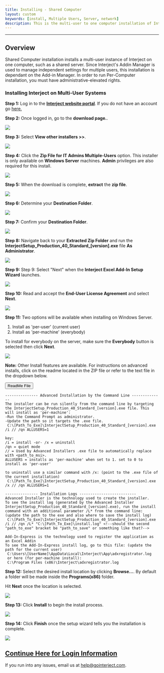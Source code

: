 ```yaml
---
title: Installing - Shared Computer
layout: custom
keywords: [install, Multiple Users, Server, network]
description: This is the multi-user to one computer installation of Interject.
---
```

* * *

## Overview

Shared Computer installation installs a multi-user instance of Interject on one computer, such as a shared server. Since Interject's Addin Manager is used to manage independent settings for multiple users, this installation is dependant on the Add-in Manager. In order to run Per-Computer installation, you must have administrative-elevated rights.

### Installing Interject on Multi-User Systems

**Step 1:** Log in to the [**Interject website portal**](https://portal.gointerject.com/login.html). If you do not have an account go [here.](https://portal.gointerject.com/invite.html?mode=create) <!--best practices for documentation say to avoid pointing users to a url using a "click here" type of method. Instead, link directly to descriptive text within a sentence, as I've done above. (http://www.writethedocs.org/guide/writing/docs-principles/ > under Skimmable) -->

**Step 2:** Once logged in, go to the **download page.**.

![](/images/SharedComputer/15.jpg)
<br>

**Step 3:** Select **View other installers >>**.

![](/images/SharedComputer/16.png)
<br>

**Step 4:** Click the **Zip File for IT Admins Multiple-Users** option. This installer is only available on **Windows Server** machines. **Admin** privileges are also required for this install.

![](/images/SharedComputer/17.png)
<br>

**Step 5:** When the download is complete, **extract** the **zip file**. <!--is this step necessary? At this stage, I think it probably a given, or at least could be added onto another step.-->

![](/images/SharedComputer/22.png)
<br>

**Step 6:** Determine your **Destination Folder**.

![](/images/SharedComputer/24.jpg)
<br>

**Step 7:** Confirm your **Destination Folder**.

![](/images/SharedComputer/25.jpg)
<br>

**Step 8:** Navigate back to your **Extracted Zip Folder** and run the **InterjectSetup_Production_40_Standard_\[version\].exe** file **As Administrator**.

![](/images/SharedComputer/31.png)
<br>

**Step 9:** Step 9: Select "Next" when the **Interject Excel Add-In Setup Wizard** launches.

![](/images/SharedComputer/33.png)
<br>

**Step 10:** Read and accept the **End-User License Agreement** and select **Next**.

![](/images/SharedComputer/34.png)
<br>

**Step 11:** Two options will be available when installing on Windows Server.
1. Install as 'per-user' (current user)
2. Install as 'per-machine' (everybody)

To install for everybody on the server, make sure the **Everybody** button is selected then click **Next**.

![](/images/SharedComputer/37.png)
<br>

**Note:** Other Install features are available. For instructions on advanced installs, click on the readme located in the ZIP file or refer to the text file in the dropdown below.

<button class="collapsible">ReadMe File</button>
<div markdown="1" class="panel">

```
--------------- Advanced Installation by the Command Line --------------
The installer can be run silently from the command line by targeting the InterjectSetup_Production_40_Standard_[version].exe file. This will install as 'per-machine':
-Run the Command Prompt as administrator.
-Update the path so it targets the .exe file.
 C:\[Path_To_Exe]\InterjectSetup_Production_40_Standard_[version].exe /i // /qn ALLUSERS=1

key:
/i = install -or- /x = uninstall
/qn = quiet mode
// = Used by Advanced Installers .exe file to automatically replace with <path_to_msi>.
ALLUSERS = installs as 'per-machine' when set to 1. set to 0 to install as 'per-user'

to uninstall use a similar command with /x: (point to the .exe file of the current installation)
 C:\[Path_To_Exe]\InterjectSetup_Production_40_Standard_[version].exe /x // /qn ALLUSERS=1

--------------- Installation Logs --------------------------
Advanced Installer is the technology used to create the installer.
To see the install log (generated by the Advanced Installer InterjectSetup_Production_40_Standard_[version].exe), run the install command with an additional parameter /L* from the command line:
(update the path to the exe and also where to save the install log)
 C:\[Path_To_Exe]\InterjectSetup_Production_40_Standard_[version].exe /i // /qn /L* "C:\[Path_To_Exe]\install.log" <!--should the second "path_to_exe" bracket be "path_to_save" or something like that?-->

Add-In-Express is the technology used to register the application as an Excel Addin
To see the Add-In-Express install log, go to this file: (update the path for the current user)
 C:\Users\[UserName]\AppData\Local\Interject\App\adxregistrator.log
 or here (for per-machine install):
 C:\Program Files (x86)\Interject\adxregistrator.log
```

</div>

**Step 12:** Select the desired install location by clicking **Browse...**. By default a folder will be made inside the **Programs(x86)** folder.

Hit **Next** once the location is selected.

![](/images/SharedComputer/38.png)
<br>

**Step 13:** Click **Install** to begin the install process.

![](/images/SharedComputer/39.png)
<br>

**Step 14:** Click **Finish** once the setup wizard tells you the installation is complete.

![](/images/SingleUser/13.png)
<br>

 <a href="https://docs.gointerject.com/wAbout/Logging-In.html"><h2>Continue Here for Login Information</h2></a>

If you run into any issues, email us at [help@gointerject.com](mailto:help@gointerject.com).
